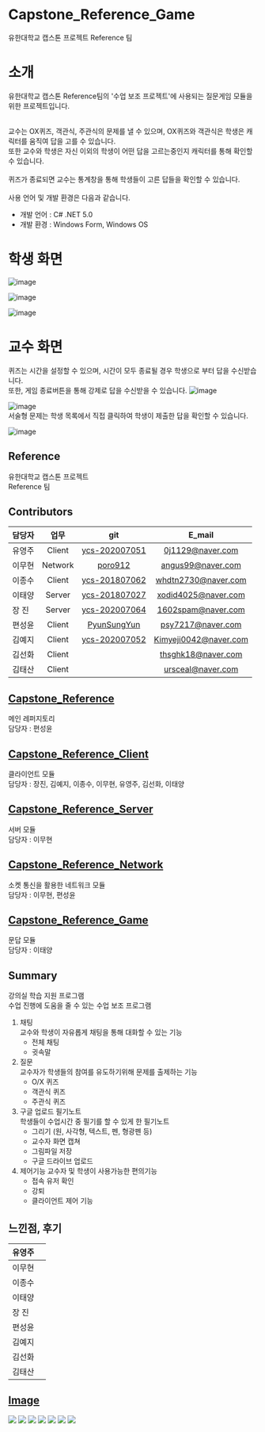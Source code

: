 # Capstone_Reference_Game
유한대학교 캡스톤 프로젝트 Reference 팀

# 소개
유한대학교 캡스톤 Reference팀의 '수업 보조 프로젝트'에 사용되는 질문게임 모듈을 위한 프로젝트입니다.<br><br>

교수는 OX퀴즈, 객관식, 주관식의 문제를 낼 수 있으며, OX퀴즈와 객관식은 학생은 캐릭터를 움직여 답을 고를 수 있습니다.<br>
또한 교수와 학생은 자신 이외의 학생이 어떤 답을 고르는중인지 캐릭터를 통해 확인할 수 있습니다. <br>
<br>
퀴즈가 종료되면 교수는 통계창을 통해 학생들이 고른 답들을 확인할 수 있습니다.
<br><br>
사용 언어 및 개발 환경은 다음과 같습니다.

* 개발 언어 : C# .NET 5.0
* 개발 환경 : Windows Form, Windows OS

# 학생 화면
![image](https://user-images.githubusercontent.com/80028960/206932426-6cd598b3-603b-4fcb-9622-93deca2db1ff.png)

![image](https://user-images.githubusercontent.com/80028960/206932419-d4b9d446-9f08-436f-8688-1e45b184d078.png)

![image](https://user-images.githubusercontent.com/80028960/206932410-63d1867a-7cf9-4ade-8f12-f1cdb2def9bb.png)

# 교수 화면
퀴즈는 시간을 설정할 수 있으며, 시간이 모두 종료될 경우 학생으로 부터 답을 수신받습니다.<br>
또한, 게임 종료버튼을 통해 강제로 답을 수신받을 수 있습니다.
![image](https://user-images.githubusercontent.com/80028960/206932471-90641d48-bc8a-4d9a-8297-43043acb9e11.png)

![image](https://user-images.githubusercontent.com/80028960/206932477-ce680374-563b-4993-9e09-a5b5740db00c.png)
<br>
서술형 문제는 학생 목록에서 직접 클릭하여 학생이 제출한 답을 확인할 수 있습니다.

![image](https://user-images.githubusercontent.com/80028960/206932479-10ceb7e0-2285-4df9-859b-1579ac024672.png)



## Reference
유한대학교 캡스톤 프로젝트  </br>
Reference 팀 </br>

## Contributors
| 담당자 | 업무 | git| E_mail |
| :--- | :---: | :---: | :---: |
| 유영주 | Client | [ycs-202007051](https://github.com/ycs-202007051) | 0j1129@naver.com |
| 이무현 | Network | [poro912](https://github.com/poro912) | angus99@naver.com |
| 이종수 | Client | [ycs-201807062](https://github.com/ycs-201807062) | whdtn2730@naver.com |
| 이태양 | Server | [ycs-201807027](https://github.com/ycs-201807027) | xodid4025@naver.com |
| 장 진 | Server | [ycs-202007064](https://github.com/ycs-202007064) | 1602spam@naver.com |
| 편성윤 | Client | [PyunSungYun](https://github.com/PyunSungYun) | psy7217@naver.com |
| 김예지 | Client | [ycs-202007052](https://github.com/ycs-202007052) | Kimyeji0042@naver.com |
| 김선화 | Client | [](https://github.com/) | thsghk18@naver.com |
| 김태산 | Client | [](https://github.com/) | ursceal@naver.com |

## [Capstone_Reference](https://github.com/PyunSungYun/Capstone_Reference)
메인 레퍼지토리 <br>
담당자 : 편성윤 </br>

## [Capstone_Reference_Client](https://github.com/1602spam/Capstone_Reference_Client)
클라이언트 모듈 </br>
담당자 : 장진, 김예지, 이종수, 이무현, 유영주, 김선화, 이태양 </br>

## [Capstone_Reference_Server](https://github.com/ycs-201807062/Capstone_Reference_Server)
서버 모듈<br>
담당자 : 이무현 </br>

## [Capstone_Reference_Network](https://github.com/poro912/Capstone_Reference_Network)
소켓 통신을 활용한 네트워크 모듈 <br>
담당자 : 이무현, 편성윤 </br>

## [Capstone_Reference_Game](https://github.com/ycs-201807027/Capstone_Reference_Game)
문답 모듈 <br>
담당자 : 이태양 </br>

## Summary
강의실 학습 지원 프로그램 </br>
수업 진행에 도움을 줄 수 있는 수업 보조 프로그램
1. 채팅</br>
    교수와 학생이 자유롭게 채팅을 통해 대화할 수 있는 기능
    * 전체 채팅
    * 귓속말
2. 질문</br>
    교수자가 학생들의 참여를 유도하기위해 문제를 출제하는 기능
    * O/X 퀴즈
    * 객관식 퀴즈
    * 주관식 퀴즈
3. 구글 업로드 필기노트</br>
    학생들이 수업시간 중 필기를 할 수 있게 한 필기노트
    * 그리기 (원, 사각형, 텍스트, 펜, 형광펜 등)
    * 교수자 화면 캡쳐
    * 그림파일 저장
    * 구글 드라이브 업로드
4. 제어기능
    교수자 및 학생이 사용가능한 편의기능
    * 접속 유저 확인
    * 강퇴
    * 클라이언트 제어 기능


## 느낀점, 후기
| 유영주 | |
| :--- | :---: |
| 이무현 |  |
| 이종수 |  |
| 이태양 |  |
| 장 진 |  |
| 편성윤 |  |
| 김예지 |  |
| 김선화 |  |
| 김태산 |  |

## [Image](https://github.com/PyunSungYun/Capstone_Reference_main/tree/main/image)
<image src="./image/접속유형선택.png"></impage>
<image src="./image/메인_교수.png"></impage>
<image src="./image/채팅.png"></impage>
<image src="./image/학생관리.png"></impage>
<image src="./image/질문_객관식.png"></impage>
<image src="./image/질문_객관식결과.png"></impage>
<image src="./image/필기노트.png"></impage>
